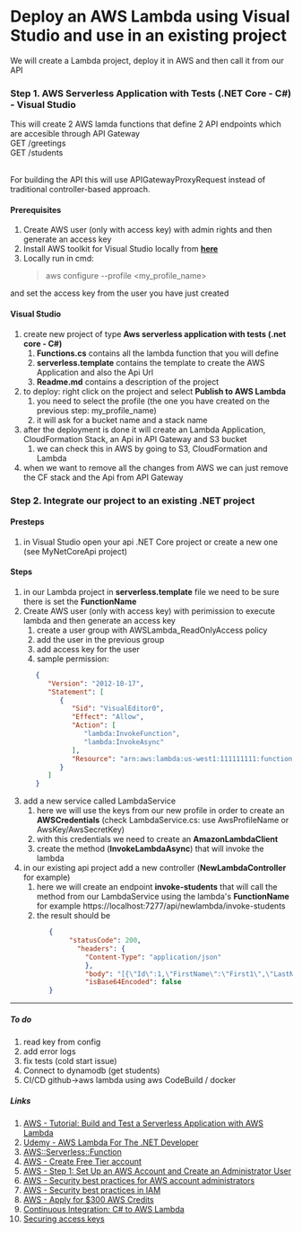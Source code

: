 # Deploy an AWS Lambda using Visual Studio and use in an existing project
We will create a Lambda project, deploy it in AWS and then call it from our API

### Step 1. AWS Serverless Application with Tests (.NET Core - C#) - Visual Studio

This will create 2 AWS lamda functions that define 2 API endpoints which are accesible through API Gateway<br>
GET /greetings<br>
GET /students

<br>
For building the API this will use APIGatewayProxyRequest instead of traditional controller-based approach.

#### Prerequisites
1. Create AWS user (only with access key) with admin rights and then generate an access key
2. Install AWS toolkit for Visual Studio locally from [**here**](https://marketplace.visualstudio.com/items?itemName=AmazonWebServices.AWSToolkitforVisualStudio2022)
3. Locally run in cmd: 
   >aws configure --profile <my_profile_name>

and set the access key from the user you have just created
   
#### Visual Studio
1. create new project of type **Aws serverless application with tests (.net core - C#)**
   1. **Functions.cs** contains all the lambda function that you will define
   2. **serverless.template** contains the template to create the AWS Application and also the Api Url
   3. **Readme.md** contains a description of the project
2. to deploy: right click on the project and select **Publish to AWS Lambda**
   1. you need to select the profile (the one you have created on the previous step: my_profile_name)
   2. it will ask for a bucket name and a stack name
3. after the deployment is done it will create an Lambda Application, CloudFormation Stack, an Api in API Gateway and S3 bucket
   1. we can check this in AWS by going to S3, CloudFormation and Lambda
4. when we want to remove all the changes from AWS we can just remove the CF stack and the Api from API Gateway


### Step 2. Integrate our project to an existing .NET project

#### Presteps
1. in Visual Studio open your api .NET Core project or create a new one (see MyNetCoreApi project)

#### Steps
1. in our Lambda project in **serverless.template** file we need to be sure there is set the **FunctionName**
2.  Create AWS user (only with access key)  with perimission to execute lambda and then generate an access key
    1. create a user group with AWSLambda_ReadOnlyAccess policy
    2. add the user in the previous group
    3. add access key for the user
    4. sample permission:
      ```json
         {
            "Version": "2012-10-17",
            "Statement": [
               {
                  "Sid": "VisualEditor0",
                  "Effect": "Allow",
                  "Action": [
                     "lambda:InvokeFunction",
                     "lambda:InvokeAsync"
                  ],
                  "Resource": "arn:aws:lambda:us-west1:111111111:function:mylambdaname"
               }
            ]
         }
      ```
3. add a new service called LambdaService
   1. here we will use the keys from our new profile in order to create an **AWSCredentials** (check LambdaService.cs: use AwsProfileName or AwsKey/AwsSecretKey)
   2. with this credentials we need to create an **AmazonLambdaClient**
   3. create the method (**InvokeLambdaAsync**) that will invoke the lambda
4. in our existing api project add a new controller (**NewLambdaController** for example)
   1. here we will create an endpoint **invoke-students** that will call the method from our LambdaService using the lambda's **FunctionName** for example https://localhost:7277/api/newlambda/invoke-students
   2. the result should be
      ```json
         {
              "statusCode": 200,
                "headers": {
                  "Content-Type": "application/json"
                  },
                  "body": "[{\"Id\":1,\"FirstName\":\"First1\",\"LastName\":null,\"Class\":0},{\"Id\":2,\"FirstName\":\"First2\",\"LastName\":null,\"Class\":0}]",
                  "isBase64Encoded": false
         }
      ```

<hr>

##### To do
1. read key from config
2. add error logs
3. fix tests (cold start issue)
4. Connect to dynamodb (get students)
5. CI/CD github->aws lambda using aws CodeBuild / docker


##### Links
1. [AWS - Tutorial: Build and Test a Serverless Application with AWS Lambda](https://docs.aws.amazon.com/toolkit-for-visual-studio/latest/user-guide/lambda-build-test-severless-app.html)
1. [Udemy - AWS Lambda For The .NET Developer](https://www.udemy.com/course/aws-lambda-dotnet/)
1. [AWS::Serverless::Function](https://docs.aws.amazon.com/serverless-application-model/latest/developerguide/sam-resource-function.html)
2. [AWS - Create Free Tier account](https://aws.amazon.com/free/)
3. [AWS - Step 1: Set Up an AWS Account and Create an Administrator User](https://docs.aws.amazon.com/streams/latest/dev/setting-up.html)
4. [AWS - Security best practices for AWS account administrators](https://docs.aws.amazon.com/signin/latest/userguide/best-practices-admin.html)
5. [AWS - Security best practices in IAM](https://docs.aws.amazon.com/IAM/latest/UserGuide/best-practices.html)
6. [AWS - Apply for $300 AWS Credits](https://aws-experience.com/amer/smb/exclusive-offers/aws-credits)
7. [Continuous Integration: C# to AWS Lambda](https://maxhorstmann.net/blog/2017/05/22/ci-dotnetcore-lambda/)
8. [Securing access keys](https://docs.aws.amazon.com/IAM/latest/UserGuide/id_credentials_access-keys.html#securing_access-keys)
   